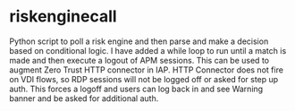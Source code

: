 # riskenginecall
Python script to poll a risk engine and then parse and make a decision based on conditional logic.
I have added a while loop to run until a match is made and then execute a logout of APM sessions.
This can be used to augment Zero Trust HTTP connector in IAP.
HTTP Connector does not fire on VDI flows, so RDP sessions will not be logged off or asked for step up auth.
This forces a logoff and users can log back in and see Warning banner and be asked for additional auth.
